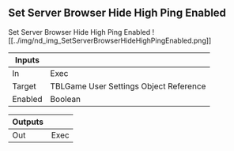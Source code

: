 ## Set Server Browser Hide High Ping Enabled
Set Server Browser Hide High Ping Enabled
![[../img/nd_img_SetServerBrowserHideHighPingEnabled.png]]

|Inputs||
|--|--|
| In | Exec |
| Target | TBLGame User Settings Object Reference |
| Enabled | Boolean |

|Outputs||
|--|--|
| Out | Exec |
